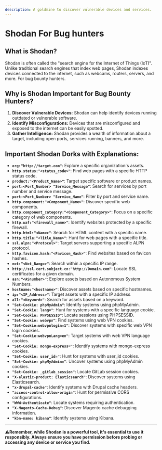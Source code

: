 ```yaml
---
description: A goldmine to discover vulnerable devices and services.
---
```


# Shodan For Bug hunters

## What is Shodan?

Shodan is often called the "search engine for the Internet of Things (IoT)". Unlike traditional search engines that index web pages, Shodan indexes devices connected to the internet, such as webcams, routers, servers, and more. For bug bounty hunters.

## Why is Shodan Important for Bug Bounty Hunters?

1. **Discover Vulnerable Devices:** Shodan can help identify devices running outdated or vulnerable software.
2. **Identify Misconfigurations:** Devices that are misconfigured and exposed to the internet can be easily spotted.
3. **Gather Intelligence:** Shodan provides a wealth of information about a target, including open ports, services running, banners, and more.



## Important Shodan Dorks with Explanations:

* **`org:"http://target.com"`**: Explore a specific organization's assets.
* **`http.status:"<status_code>"`**: Find web pages with a specific HTTP status code.
* **`product:"<Product_Name>"`**: Target specific software or product names.
* **`port:<Port_Number> "Service_Message"`**: Search for services by port number and service message.
* **`port:<Port_Number> "Service_Name"`**: Filter by port and service name.
* **`http.component:"<Component_Name>"`**: Discover specific web components.
* **`http.component_category:"<Component_Category>"`**: Focus on a specific category of web components.
* **`http.waf:"<firewall_name>"`**: Identify websites protected by a specific firewall.
* **`http.html:"<Name>"`**: Search for HTML content with a specific name.
* **`http.title:"<Title_Name>"`**: Hunt for web pages with a specific title.
* **`ssl.alpn:"<Protocol>"`**: Target servers supporting a specific ALPN protocol.
* **`http.favicon.hash:"<Favicon_Hash>"`**: Find websites based on favicon hashes.
* **`net:"<Net_Range>"`**: Search within a specific IP range.
* **`http://ssl.cert.subject.cn:"http://Domain.com"`**: Locate SSL certificates for a given domain.
* **`asn:"<ASnumber>"`**: Explore assets based on Autonomous System Numbers.
* **`hostname:"<hostname>"`**: Discover assets based on specific hostnames.
* **`ip:"<IP_Address>"`**: Target assets with a specific IP address.
* **`all:"<Keyword>"`**: Search for assets based on a keyword.
* **`"Set-Cookie: phpMyAdmin"`**: Identify systems using phpMyAdmin.
* **`"Set-Cookie: lang="`**: Hunt for systems with a specific language cookie.
* **`"Set-Cookie: PHPSESSID"`**: Locate sessions using PHPSESSID.
* **`"Set-Cookie: webvpn"`**: Find systems using web VPN cookies.
* **`"Set-Cookie:webvpnlogin=1"`**: Discover systems with specific web VPN login cookies.
* **`"Set-Cookie:webvpnLang=en"`**: Target systems with web VPN language cookies.
* **`"Set-Cookie: mongo-express="`**: Identify systems with mongo-express cookies.
* **`"Set-Cookie: user_id="`**: Hunt for systems with user\_id cookies.
* **`"Set-Cookie: phpMyAdmin="`**: Uncover systems using phpMyAdmin cookies.
* **`"Set-Cookie: _gitlab_session"`**: Locate GitLab session cookies.
* **`"X-elastic-product: Elasticsearch"`**: Discover systems using Elasticsearch.
* **`"x-drupal-cache"`**: Identify systems with Drupal cache headers.
* **`"access-control-allow-origin"`**: Hunt for permissive CORS configurations.
* **`"WWW-Authenticate"`**: Locate systems requiring authentication.
* **`"X-Magento-Cache-Debug"`**: Discover Magento cache debugging information.
* **`"kbn-name: kibana"`**: Identify systems using Kibana.

***

:warning:**Remember, while Shodan is a powerful tool, it's essential to use it responsibly. Always ensure you have permission before probing or accessing any device or service you find.**
